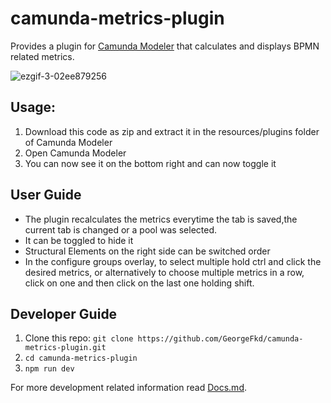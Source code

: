 # camunda-metrics-plugin
Provides a plugin for [Camunda Modeler](https://camunda.com/download/modeler/) that calculates and displays BPMN related metrics.

![ezgif-3-02ee879256](https://user-images.githubusercontent.com/69716466/226136467-89fd7d6c-9a44-4750-93f0-e8427c0d8f50.gif)


## Usage:
1. Download this code as zip and extract it in the resources/plugins folder of Camunda Modeler
2. Open Camunda Modeler
3. You can now see it on the bottom right and can now toggle it

## User Guide
- The plugin recalculates the metrics everytime the tab is saved,the current tab is changed or a pool was selected.
- It can be toggled to hide it
- Structural Elements on the right side can be switched order
- In the configure groups overlay, to select multiple hold ctrl and click the desired metrics, or alternatively to choose multiple metrics in a row, click on one and then click on the last one holding shift.

## Developer Guide
1. Clone this repo: ```git clone https://github.com/GeorgeFkd/camunda-metrics-plugin.git```
2. ```cd camunda-metrics-plugin```
3. ```npm run dev```

For more development related information read [Docs.md](https://github.com/GeorgeFkd/camunda-metrics-plugin/blob/master/Docs.md).
